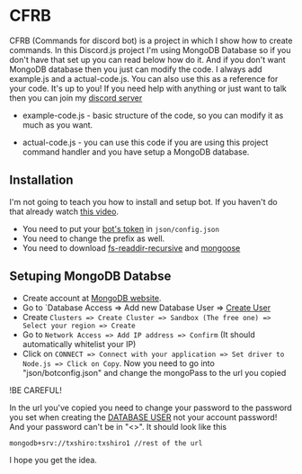 # CFRB

CFRB (Commands for discord bot) is a project in which I show how to create commands.
In this Discord.js project I'm using MongoDB Database so if you don't have that set up you can read below how do it. And if you don't want MongoDB database then you just can modify the code.
I always add example.js and a actual-code.js. You can also use this as a reference for your code. It's up to you! If you need help with anything or just want to talk then you can join my [discord server](https://discord.gg/9Rp6JkV)

- example-code.js - basic structure of the code, so you can modify it as much as you want.

- actual-code.js - you can use this code if you are using this project command handler and you have setup a MongoDB database.

## Installation
I'm not going to teach you how to install and setup bot. If you haven't do that already watch [this video](https://www.youtube.com/watch?v=X_qg0Ut9nU8).

- You need to put your [bot's token](https://discordapp.com/developers/applications) in `json/config.json`
- You need to change the prefix as well.
- You need to download [fs-readdir-recursive](https://www.npmjs.com/package/fs-readdir-recursive) and [mongoose](https://www.npmjs.com/package/mongoose)

## Setuping MongoDB Databse
- Create account at [MongoDB website](https://www.mongodb.com/).
- Go to `Database Access => Add new Database User => [Create User](https://i.imgur.com/d25YZ7z.png)
- Create `Clusters => Create Cluster => Sandbox (The free one) => Select your region => Create`
- Go to `Network Access => Add IP address => Confirm` (It should automatically whitelist your IP)
- Click on `CONNECT => Connect with your application => Set driver to Node.js => Click on Copy`. Now you need to go into "json/botconfig.json" and change the mongoPass to the url you copied

!BE CAREFUL!

In the url you've copied you need to change your password to the password you set when creating the [DATABASE USER](https://i.imgur.com/d25YZ7z.png) not your account password! And your password can't be in "<>". It should look like this

`
mongodb+srv://txshiro:txshiro1 //rest of the url
`

I hope you get the idea.


